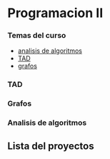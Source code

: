 # Programacion II
### Temas del curso 
- [analisis de algoritmos](#analisis-de-algoritmos)
- [TAD](#tad)
- [grafos](#grafos)
### TAD
### Grafos
### Analisis de algoritmos
## Lista del proyectos
